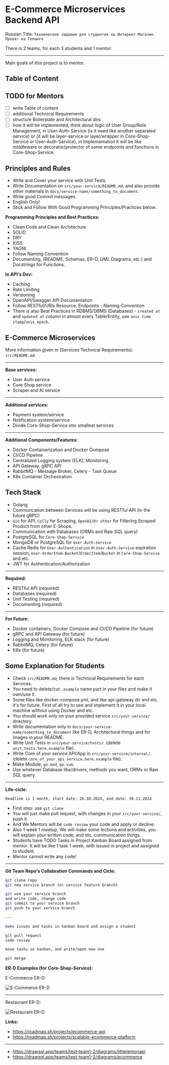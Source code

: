 # E-Commerce Microservices Backend API

Russian Title: `Техническое задание для студентов на Интернет Магазин Проект на Голанге`

There is 2 teams, for each 3 students and 1 mentor:

---

Main goals of this project is to mentor.

## Table of Content

## TODO for Mentors

- [ ] write Table of content
- [ ] additional Technical Requirements
- [ ] structure Boilerplate and Architectural dirs
- [ ] how it will be implemented, think about logic of User Group/Role Management, in User-Auth-Service (is it need like another separated service) or (it will be layer-service or layer/wrapper in Core-Shop-Service or User-Auth-Service), in implemantation it will be like middleware or decorator/protector of some endpoints and functions in Core-Shop-Service.

## Principles and Rules

- Write and Cover your service with Unit Tests.
- Write Documentation on `src/your-service/README.md`, and also provide other materials in `docs/service-name/something_to_document`.
- Write good Commit messages.
- English Only!
- Stick and Follow With Good Programming Principles/Practices below:

**Programming Principles and Best Practices:**

- Clean Code and Clean Architecture
- SOLID
- DRY
- KISS
- YAGNI
- Follow Naming Convention
- Documenting, (README, Schemas, ER-D, UML Diagrams, etc.) and Docstrings for Functions.

**In API's Dev:**

- Caching
- Rate Limiting
- Versioning
- OpenAPI/Swagger API Documentation
- Follow RESTful/URIs Resource, Endpoints - Naming Convention
- There is also Best Practices in RDBMS/DBMS (Databases) - `created at` and `updated at` column in almost every Table/Entity, use `unix time stamp`/`unix epoch`.

## E-Commerce Microservices

More information given in (Services Technical Requirements): `src/README.md`.

---

**Base services:**

- User Auth service
- Core Shop service
- Scraper and AI service

---

**Additional services:**

- Payment system/service
- Notification system/service
- Divide Core-Shop-Service into smallest services

---

**Additional Components/Features:**

- Docker Containerization and Docker Compose
- CI/CD Pipeline
- Centralized Logging system (ELK), Monitoring
- API Gateway, gRPC API
- RabbitMQ - Message Broker, Celery - Task Queue
- K8s Container Orchestration

## Tech Stack

- Golang
- Communcation between Services will be using RESTful API (in the future gRPC)
- `Gin` for API, `Colly` for Scraping, `OpenAI/Or other` for Filtering Scraped Product from other E-Shops.
- Communication with Databases (ORMs and Raw SQL query)
- PostgreSQL for `Core-Shop-Service`
- MongoDB or PostgreSQL for `User-Auth-Service`
- Cache Redis for `User-Authentication` in `User-Auth-Service` expiration session, `User-OrderItem-Bucket`/`OrderItem`/`Bucket` in `Core-Shop-Service` and etc.
- JWT for Authentication/Authorization

---

**Required:**

- RESTful API (required)
- Databases (required)
- Unit Testing (required)
- Documenting (required)

---

**For Future:**

- Docker containers, Docker Compose and CI/CD Pipeline (for future)
- gRPC and API Gateway (for future)
- Logging and Monitoring, ELK stack (for future)
- RabbitMQ, Celery (for future)
- K8s (for future)

## Some Explanation for Students

- Check `src/README.md`, there is Technical Requirements for each Services.
- You need to delete/cut `.example` name part in your files and make it own/use it.
- Some files like docker-compose.yml, and like api-gateway dir and etc. it's for future. First of all try to use and implement it in your local machine without using Docker and etc.
- You should work only on your provided service `src/your-service/` directory.
- Write documentation only in `docs/your-service-name/something_to_document` like ER-D, Architectural things and for images in your README.
- Write Unit Tests in `src/your-service/tests/`. (delete `unit_tests.here.example` file).
- Write Core of your service API/App in `src/your-service/internal/`. (delete `core_of_your_api_service.here.example` file).
- Make Module, `go.mod`, `go.sum`.
- Use whetever Database libs/drivers, methods you want, ORMs or Raw SQL query.

---

**Life-cicle:**

`Deadline is 1 month, start date: 26.10.2024, end date: 30.11.2024`

- First step: use `git clone`
- You will just make pull request, with changes in your `src/your-service/`, push it.
- And We Mentors will be `code review` your code and apply or decline.
- Also 1 week 1 meetup, We will make some lections and activities, you will explain your written code, and etc. communication things.
- Students have TODO Tasks in Project Kanban Board assigned from mentor. It will be like 1 task 1 week, with issued in project and assigned to student.
- Mentor cannot write any code!

---

**Git Team Repo's Collabration Commands and Cicle:**

```bash
git clone repo
git new service branch (or service feature branch)

git use your service branch
and write code, change code
git commit to your service branch
git push to your service branch

---

make issues and tasks in kanban board and assign a student

git pull request
code review

move tasks in kanban, and write/open new one

git merge
```

**ER-D Examples (for Core-Shop-Service):**

E-Commerce ER-D:

![E-Commerce ER-D](/docs/img/e-commerce_er-d.png)

---

Restaurant ER-D:

![Restaurant ER-D](/docs/img/restaurant_er-d.png)

**Links:**

- https://roadmap.sh/projects/ecommerce-api
- https://roadmap.sh/projects/scalable-ecommerce-platform

---

- https://drawsql.app/teams/test-team1-2/diagrams/littlelemonapi
- https://drawsql.app/teams/test-team1-2/diagrams/ecommerce
